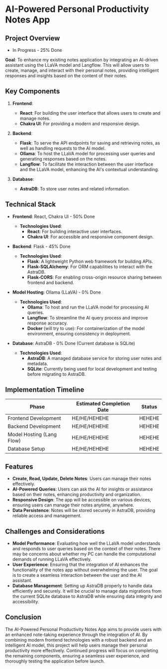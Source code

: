 # AI-Powered Personal Productivity Notes App

## Project Overview
* In Progress - 25% Done

**Goal**: To enhance my existing notes application by integrating an AI-driven assistant using the LLaVA model and Langflow. This will allow users to create, manage, and interact with their personal notes, providing intelligent responses and insights based on the content of their notes.

## Key Components

1. **Frontend**:
   - **React**: For building the user interface that allows users to create and manage notes.
   - **Chakra UI**: For providing a modern and responsive design.

2. **Backend**:
   - **Flask**: To serve the API endpoints for saving and retrieving notes, as well as handling requests to the AI model.
   - **Ollama**: To host the LLaVA model for processing user queries and generating responses based on the notes.
   - **Langflow**: To facilitate the interaction between the user interface and the LLaVA model, enhancing the AI's contextual understanding.

3. **Database**:
   - **AstraDB**: To store user notes and related information.

## Technical Stack

- **Frontend**: React, Chakra UI - 50% Done
  - **Technologies Used**: 
    - **React**: For building interactive user interfaces.
    - **Chakra UI**: For accessible and responsive component design.

- **Backend**: Flask - 45% Done
  - **Technologies Used**:
    - **Flask**: A lightweight Python web framework for building APIs.
    - **Flask-SQLAlchemy**: For ORM capabilities to interact with the AstraDB.
    - **Flask-CORS**: For enabling cross-origin resource sharing between frontend and backend.

- **Model Hosting**: Ollama (LLaVA) - 0% Done
  - **Technologies Used**:
    - **Ollama**: To host and run the LLaVA model for processing AI queries.
    - **Langflow**: To streamline the AI query process and improve response accuracy.
    - **Docker** (will try to use): For containerization of the model environment, ensuring consistency in deployment. 

- **Database**: AstraDB - 0% Done (Current database is SQLite)
  - **Technologies Used**:
    - **AstraDB**: A managed database service for storing user notes and metadata.
    - **SQLite**: Currently being used for local development and testing before migrating to AstraDB.

## Implementation Timeline
| Phase                     | Estimated Completion Date | Status     |
|---------------------------|--------------------------|------------|
| Frontend Development       | HE/HE/HEHEHE               | HEHEHE |
| Backend Development        | HE/HE/HEHEHE             | HEHEHE |
| Model Hosting (Lang Flow)  | HE/HE/HEHEHE                | HEHEHE |
| Database Setup             | HE/HE/HEHEHE                 | HEHEHE |

## Features
- **Create, Read, Update, Delete Notes**: Users can manage their notes effectively.
- **AI-Powered Queries**: Users can ask the AI for insights or assistance based on their notes, enhancing productivity and organization.
- **Responsive Design**: The app will be accessible on various devices, ensuring users can manage their notes anytime, anywhere.
- **Data Persistence**: Notes will be stored securely in AstraDB, providing reliable access and management.

## Challenges and Considerations
- **Model Performance**: Evaluating how well the LLaVA model understands and responds to user queries based on the context of their notes. There may be concerns about whether my PC can handle the computational demands of running LLaVA effectively.
- **User Experience**: Ensuring that the integration of AI enhances the functionality of the notes app without overwhelming the user. The goal is to create a seamless interaction between the user and the AI assistant.
- **Database Management**: Setting up AstraDB properly to handle data efficiently and securely. It will be crucial to manage data migrations from the current SQLite database to AstraDB while ensuring data integrity and accessibility.

## Conclusion
The AI-Powered Personal Productivity Notes App aims to provide users with an enhanced note-taking experience through the integration of AI. By combining modern frontend technologies with a robust backend and an intelligent AI model, this project will help users manage their personal productivity more effectively. Continued progress will focus on completing the remaining components, ensuring a seamless user experience, and thoroughly testing the application before launch.
